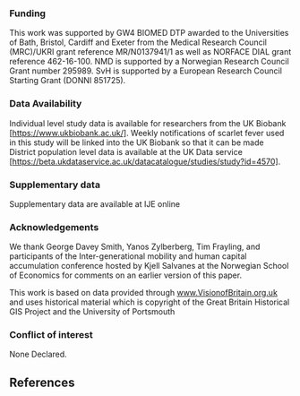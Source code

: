 
### Funding
This work was supported by GW4 BIOMED DTP awarded to the Universities of Bath, Bristol, Cardiff and Exeter from the
Medical Research Council (MRC)/UKRI grant reference MR/N0137941/1 as well as NORFACE DIAL 
grant reference 462-16-100. NMD is supported by a Norwegian Research Council Grant number 295989. SvH is supported by 
a European Research Council Starting Grant (DONNI 851725).

### Data Availability
Individual level study data is available for researchers from the UK Biobank [https://www.ukbiobank.ac.uk/]. Weekly notifications of scarlet fever used in this study will be linked into the UK Biobank so that it can be made District population level data is available at the UK Data service [https://beta.ukdataservice.ac.uk/datacatalogue/studies/study?id=4570].

### Supplementary data
Supplementary data are available at IJE online

### Acknowledgements
We thank George Davey Smith, Yanos Zylberberg, Tim Frayling, and participants of the Inter-generational mobility and human capital 
accumulation conference hosted by Kjell Salvanes at the Norwegian School of Economics for comments on an earlier 
version of this paper. 

This work is based on data provided through www.VisionofBritain.org.uk and uses historical material which is copyright 
of the Great Britain Historical GIS Project and the University of Portsmouth

### Conflict of interest
None Declared.

## References